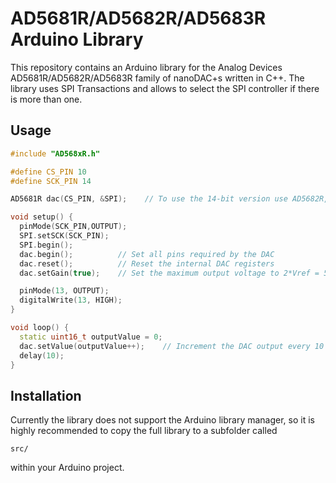 AD5681R/AD5682R/AD5683R Arduino Library
===================

This repository contains an Arduino library for the Analog Devices AD5681R/AD5682R/AD5683R family of nanoDAC+s written in C++. The library uses SPI Transactions and allows to select the SPI controller if there is more than one.

Usage
-----
```cpp
#include "AD568xR.h"

#define CS_PIN 10
#define SCK_PIN 14

AD5681R dac(CS_PIN, &SPI);    // To use the 14-bit version use AD5682R, or AD5683R for the 16-bit brethren

void setup() {
  pinMode(SCK_PIN,OUTPUT);
  SPI.setSCK(SCK_PIN);
  SPI.begin();
  dac.begin();          // Set all pins required by the DAC
  dac.reset();          // Reset the internal DAC registers
  dac.setGain(true);    // Set the maximum output voltage to 2*Vref = 5 V

  pinMode(13, OUTPUT);
  digitalWrite(13, HIGH);
}

void loop() {
  static uint16_t outputValue = 0;
  dac.setValue(outputValue++);    // Increment the DAC output every 10 ms
  delay(10);
}
```

Installation
-----
Currently the library does not support the Arduino library manager, so it is highly recommended to copy the full library to a subfolder called
```
src/
```
within your Arduino project.
